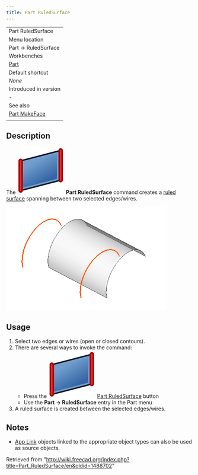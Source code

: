 ```yaml
---
title: Part RuledSurface
---
```


|                                                 |
| ----------------------------------------------- |
| Part RuledSurface                               |
| Menu location                                   |
| Part → RuledSurface                             |
| Workbenches                                     |
| [Part](/Part_Workbench "Part Workbench")        |
| Default shortcut                                |
| _None_                                          |
| Introduced in version                           |
| -                                               |
| See also                                        |
| [Part MakeFace](/Part_MakeFace "Part MakeFace") |
|                                                 |

## Description

The ![](/src/assets/images/Part_RuledSurface.svg) **Part RuledSurface** command creates a [ruled surface](https://en.wikipedia.org/wiki/Ruled_surface) spanning between two selected edges/wires.

![](/src/assets/images/PartRuledSurface_it.png)

## Usage

1. Select two edges or wires (open or closed contours).
2. There are several ways to invoke the command:
   - Press the ![](/src/assets/images/Part_RuledSurface.svg) [Part RuledSurface](/Part_RuledSurface "Part RuledSurface") button
   - Use the **Part → RuledSurface** entry in the Part menu
3. A ruled surface is created between the selected edges/wires.

## Notes

- [App Link](/App_Link "App Link") objects linked to the appropriate object types can also be used as source objects.

Retrieved from "<http://wiki.freecad.org/index.php?title=Part_RuledSurface/en&oldid=1488702>"
